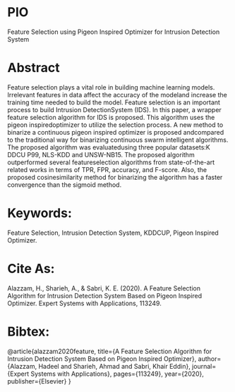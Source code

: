 # PIO
Feature Selection using Pigeon Inspired Optimizer for Intrusion Detection System

# Abstract
Feature selection plays a vital role in building machine learning models. Irrelevant features in data affect the accuracy of the modeland increase the training time needed to build the model.  Feature selection is an important process to build Intrusion DetectionSystem (IDS). In this paper, a wrapper feature selection algorithm for IDS is proposed.  This algorithm uses the pigeon inspiredoptimizer  to  utilize  the  selection  process.   A  new  method  to  binarize  a  continuous  pigeon  inspired  optimizer  is  proposed  andcompared to the traditional way for binarizing continuous swarm intelligent algorithms.  The proposed algorithm was evaluatedusing three popular datasets:K DDCU P99, NLS-KDD and UNSW-NB15.  The proposed algorithm outperformed several featureselection algorithms from state-of-the-art related works in terms of TPR, FPR, accuracy, and F-score.  Also, the proposed cosinesimilarity method for binarizing the algorithm has a faster convergence than the sigmoid method.

# Keywords: 
Feature Selection, Intrusion Detection System, KDDCUP, Pigeon Inspired Optimizer.

# Cite As: 
Alazzam, H., Sharieh, A., & Sabri, K. E. (2020). A Feature Selection Algorithm for Intrusion Detection System Based on Pigeon Inspired Optimizer. Expert Systems with Applications, 113249.

# Bibtex: 
@article{alazzam2020feature,
  title={A Feature Selection Algorithm for Intrusion Detection System Based on Pigeon Inspired Optimizer},
  author={Alazzam, Hadeel and Sharieh, Ahmad and Sabri, Khair Eddin},
  journal={Expert Systems with Applications},
  pages={113249},
  year={2020},
  publisher={Elsevier}
}
